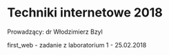 # Techniki internetowe 2018
Prowadzący: dr Włodzimierz Bzyl

first_web - zadanie z laboratorium 1 - 25.02.2018
